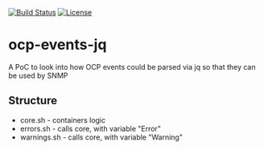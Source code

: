 [![Build Status](https://travis-ci.org/garethahealy/ocp-events-jq.svg?branch=master)](https://travis-ci.org/garethahealy/ocp-events-jq)
[![License](https://img.shields.io/hexpm/l/plug.svg?maxAge=2592000)]()

# ocp-events-jq
A PoC to look into how OCP events could be parsed via jq so that they can be used by SNMP

## Structure
- core.sh - containers logic
- errors.sh - calls core, with variable "Error"
- warnings.sh - calls core, with variable "Warning"
